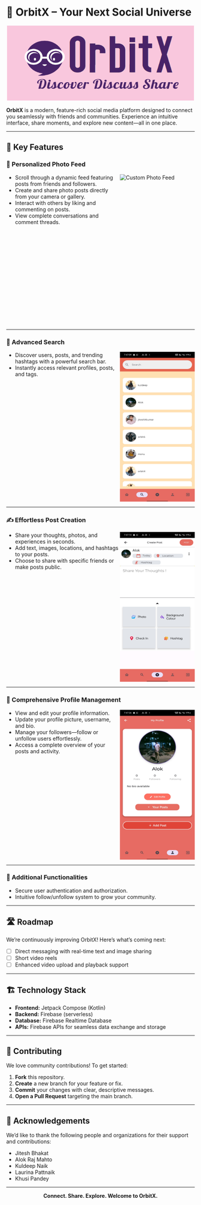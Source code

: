 # 🚀 OrbitX – Your Next Social Universe

<p align="center">
  <img alt="OrbitX Logo" height="200" width="500" src="https://github.com/alokrajcse/OrbitX/blob/master/SCREENSHOTS_ORBITX/logo4.png">
</p>

**OrbitX** is a modern, feature-rich social media platform designed to connect you seamlessly with friends and communities. Experience an intuitive interface, share moments, and explore new content—all in one place.

---

## 🌟 Key Features

### 📰 Personalized Photo Feed

<img align="right" alt="Custom Photo Feed" height="400" width="200" src="https://github.com/user-attachments/assets/83ecd5f9-ac82-4487-9149-9cdbe3d38734">

- Scroll through a dynamic feed featuring posts from friends and followers.
- Create and share photo posts directly from your camera or gallery.
- Interact with others by liking and commenting on posts.
- View complete conversations and comment threads.

<br clear="right"/>

---

### 🔎 Advanced Search

<img align="right" alt="Search" height="400" width="200" src="https://raw.githubusercontent.com/alokrajcse/OrbitX/master/SCREENSHOTS_ORBITX/Screenshot_2024-08-26-19-47-09-71_45ec60135c0ce08e1256c567a8da3d2e.jpg">

- Discover users, posts, and trending hashtags with a powerful search bar.
- Instantly access relevant profiles, posts, and tags.

<br clear="right"/>

---

### ✍️ Effortless Post Creation

<img align="right" alt="Create Post Screen" height="400" width="200" src="https://raw.githubusercontent.com/alokrajcse/OrbitX/master/SCREENSHOTS_ORBITX/Screenshot_2024-08-26-19-47-13-49_45ec60135c0ce08e1256c567a8da3d2e.jpg">

- Share your thoughts, photos, and experiences in seconds.
- Add text, images, locations, and hashtags to your posts.
- Choose to share with specific friends or make posts public.

<br clear="right"/>

---

### 👤 Comprehensive Profile Management

<img align="right" alt="Profile Section" height="400" width="200" src="https://raw.githubusercontent.com/alokrajcse/OrbitX/master/SCREENSHOTS_ORBITX/Screenshot_2024-08-26-19-47-26-58_45ec60135c0ce08e1256c567a8da3d2e.jpg">

- View and edit your profile information.
- Update your profile picture, username, and bio.
- Manage your followers—follow or unfollow users effortlessly.
- Access a complete overview of your posts and activity.

<br clear="right"/>

---

### 📱 Additional Functionalities

- Secure user authentication and authorization.
- Intuitive follow/unfollow system to grow your community.

---

## 🛣️ Roadmap

We’re continuously improving OrbitX! Here’s what’s coming next:

- [ ] Direct messaging with real-time text and image sharing
- [ ] Short video reels
- [ ] Enhanced video upload and playback support

---

## 🏗️ Technology Stack

- **Frontend:** Jetpack Compose (Kotlin)
- **Backend:** Firebase (serverless)
- **Database:** Firebase Realtime Database
- **APIs:** Firebase APIs for seamless data exchange and storage

---

## 🤝 Contributing

We love community contributions! To get started:

1. **Fork** this repository.
2. **Create** a new branch for your feature or fix.
3. **Commit** your changes with clear, descriptive messages.
4. **Open a Pull Request** targeting the main branch.

---

## 🙏 Acknowledgements

We’d like to thank the following people and organizations for their support and contributions:

- Jitesh Bhakat
- Alok Raj Mahto
- Kuldeep Naik
- Laurina Pattnaik
- Khusi Pandey

---

<p align="center">
  <b>Connect. Share. Explore. Welcome to OrbitX.</b>
</p>
